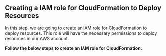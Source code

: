 ## Creating a IAM role for CloudFormation to Deploy Resources

In this step, we are going to create an IAM role for CloudFormation to deploy resources. This role will have the necessary permissions to deploy resources in our AWS account.<br>

**Follow the below steps to create an IAM role for CloudFormation:**

